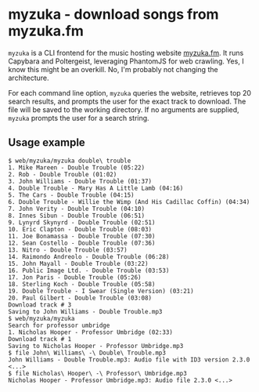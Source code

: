 myzuka - download songs from myzuka.fm
======================================

`myzuka` is a CLI frontend for the music hosting website
[myzuka.fm](https://myzuka.fm). It runs Capybara and Poltergeist, leveraging
PhantomJS for web crawling. Yes, I know this might be an overkill. No, I'm
probably not changing the architecture.

For each command line option, `myzuka` queries the website, retrieves top 20
search results, and prompts the user for the exact track to download. The file
will be saved to the working directory. If no arguments are supplied, `myzuka`
prompts the user for a search string.

Usage example
-------------

```
$ web/myzuka/myzuka double\ trouble
1. Mike Mareen - Double Trouble (05:22)
2. Rob - Double Trouble (01:02)
3. John Williams - Double Trouble (01:37)
4. Double Trouble - Mary Has A Little Lamb (04:16)
5. The Cars - Double Trouble (04:15)
6. Double Trouble - Willie the Wimp (And His Cadillac Coffin) (04:34)
7. John Verity - Double Trouble (04:10)
8. Innes Sibun - Double Trouble (06:51)
9. Lynyrd Skynyrd - Double Trouble (02:51)
10. Eric Clapton - Double Trouble (08:03)
11. Joe Bonamassa - Double Trouble (07:30)
12. Sean Costello - Double Trouble (07:36)
13. Nitro - Double Trouble (03:57)
14. Raimondo Andreolo - Double Trouble (06:28)
15. John Mayall - Double Trouble (03:22)
16. Public Image Ltd. - Double Trouble (03:53)
17. Jon Paris - Double Trouble (05:26)
18. Sterling Koch - Double Trouble (05:58)
19. Double Trouble - I Swear (Single Version) (03:21)
20. Paul Gilbert - Double Trouble (03:08)
Download track # 3
Saving to John Williams - Double Trouble.mp3
$ web/myzuka/myzuka
Search for professor umbridge
1. Nicholas Hooper - Professor Umbridge (02:33)
Download track # 1
Saving to Nicholas Hooper - Professor Umbridge.mp3
$ file John\ Williams\ -\ Double\ Trouble.mp3
John Williams - Double Trouble.mp3: Audio file with ID3 version 2.3.0 <...>
$ file Nicholas\ Hooper\ -\ Professor\ Umbridge.mp3
Nicholas Hooper - Professor Umbridge.mp3: Audio file 2.3.0 <...>
```
